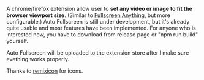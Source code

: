 A chrome/firefox extension allow user to **set any video or image to fit the browser viewport size**. (Similar to [Fullscreen Anything](https://chrome.google.com/webstore/detail/fullscreen-anything/olcfgpmjldkkjdclidhcbonieibfhhdh), but more configurable.) Auto Fullscreen is still under development, but it's already quite usable and most features have been implemented. For anyone who is interested now, you have to download from release page or "npm run build" yourself.

Auto Fullscreen will be uploaded to the extension store after I make sure evething works properly.

Thanks to [remixicon](http://remixicon.com/) for icons.